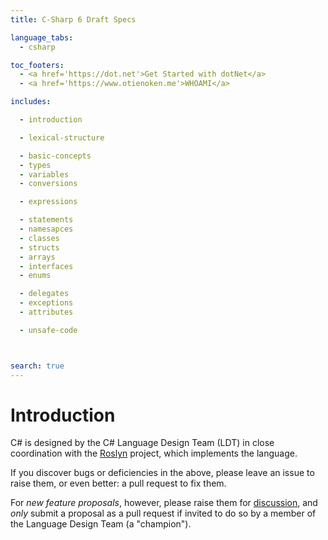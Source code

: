 ```yaml
---
title: C-Sharp 6 Draft Specs

language_tabs:
  - csharp

toc_footers:
  - <a href='https://dot.net'>Get Started with dotNet</a>
  - <a href='https://www.otienoken.me'>WHOAMI</a>

includes: 

  - introduction  

  - lexical-structure  

  - basic-concepts 
  - types 
  - variables 
  - conversions  

  - expressions 

  - statements 
  - namesapces 
  - classes 
  - structs 
  - arrays 
  - interfaces 
  - enums 

  - delegates 
  - exceptions
  - attributes 

  - unsafe-code



search: true
---
```


# Introduction

C# is designed by the C# Language Design Team (LDT) in close coordination with the [Roslyn](https://github.com/dotnet/roslyn) project, which implements the language.


If you discover bugs or deficiencies in the above, please leave an issue to raise them, or even better: a pull request to fix them.

For *new feature proposals*, however, please raise them for [discussion](https://github.com/dotnet/csharplang/labels/Discussion), and *only* submit a proposal as a pull request if invited to do so by a member of the Language Design Team (a "champion").


